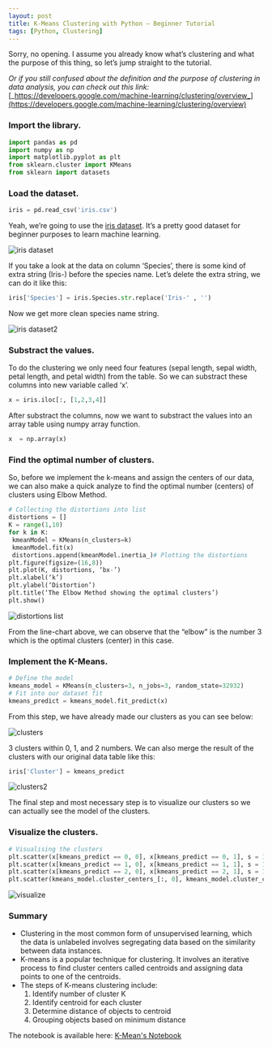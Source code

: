 ```yaml
---
layout: post
title: K-Means Clustering with Python — Beginner Tutorial
tags: [Python, Clustering]
---
```

Sorry, no opening. I assume you already know what’s clustering and what the purpose of this thing, so let’s jump straight to the tutorial.

_Or if you still confused about the definition and the purpose of clustering in data analysis, you can check out this link:_ [_https://developers.google.com/machine-learning/clustering/overview_](https://developers.google.com/machine-learning/clustering/overview)

### Import the library.

```python
import pandas as pd  
import numpy as np  
import matplotlib.pyplot as plt  
from sklearn.cluster import KMeans  
from sklearn import datasets
```

### Load the dataset.

```python
iris = pd.read_csv('iris.csv')
```

Yeah, we’re going to use the  [iris dataset](https://www.kaggle.com/uciml/iris#). It’s a pretty good dataset for beginner purposes to learn machine learning.

![iris dataset](https://miro.medium.com/max/900/1*1bR2Yry8b2R_3DUj-a0nyA.png)

If you take a look at the data on column ‘Species’, there is some kind of extra string (Iris-) before the species name. Let’s delete the extra string, we can do it like this:

```python
iris['Species'] = iris.Species.str.replace('Iris-' , '')
```

Now we get more clean species name string.

![iris dataset2](https://miro.medium.com/max/900/1*1bR2Yry8b2R_3DUj-a0nyA.png)

### Substract the values.

To do the clustering we only need four features (sepal length, sepal width, petal length, and petal width) from the table. So we can substract these columns into new variable called ‘x’.

```python
x = iris.iloc[:, [1,2,3,4]]
```

After substract the columns, now we want to substract the values into an array table using numpy array function.

```python
x  = np.array(x)
```

### Find the optimal number of clusters.

So, before we implement the k-means and assign the centers of our data, we can also make a quick analyze to find the optimal number (centers) of clusters using Elbow Method.

```python
# Collecting the distortions into list  
distortions = []  
K = range(1,10)  
for k in K:  
 kmeanModel = KMeans(n_clusters=k)  
 kmeanModel.fit(x)  
 distortions.append(kmeanModel.inertia_)# Plotting the distortions  
plt.figure(figsize=(16,8))  
plt.plot(K, distortions, ‘bx-’)  
plt.xlabel(‘k’)  
plt.ylabel(‘Distortion’)  
plt.title(‘The Elbow Method showing the optimal clusters’)  
plt.show()
```

![distortions list](https://miro.medium.com/max/900/1*-HzAyJ82EBieTLd6XE7bMQ.png)

From the line-chart above, we can observe that the “elbow” is the number 3 which is the optimal clusters (center) in this case.

### Implement the K-Means.

```python
# Define the model  
kmeans_model = KMeans(n_clusters=3, n_jobs=3, random_state=32932)  
# Fit into our dataset fit  
kmeans_predict = kmeans_model.fit_predict(x)
```

From this step, we have already made our clusters as you can see below:

![clusters](https://miro.medium.com/max/900/1*z0r3MTdJ-5uk_mCeeuZqkA.png)

3 clusters within 0, 1, and 2 numbers. We can also merge the result of the clusters with our original data table like this:

```python
iris['Cluster'] = kmeans_predict
```

![clusters2](https://miro.medium.com/max/900/1*mminLCAV8ywudQ-ddqpS8g.png)

The final step and most necessary step is to visualize our clusters so we can actually see the model of the clusters.

### Visualize the clusters.

```python
# Visualising the clusters  
plt.scatter(x[kmeans_predict == 0, 0], x[kmeans_predict == 0, 1], s = 100, c = ‘red’, label = ‘Setosa’)  
plt.scatter(x[kmeans_predict == 1, 0], x[kmeans_predict == 1, 1], s = 100, c = ‘blue’, label = ‘Versicolour’)  
plt.scatter(x[kmeans_predict == 2, 0], x[kmeans_predict == 2, 1], s = 100, c = ‘green’, label = ‘Virginica’)# Plotting the centroids of the clusters  
plt.scatter(kmeans_model.cluster_centers_[:, 0], kmeans_model.cluster_centers_[:,1], s = 100, c = ‘yellow’, label = ‘Centroids’)plt.legend()
```

![visualize](https://miro.medium.com/max/900/1*ZQkh8ehwKwuoH_sA3DCS_g.png)

### Summary
-   Clustering in the most common form of unsupervised learning, which the data is unlabeled involves segregating data based on the similarity between data instances.
-   K-means is a popular technique for clustering. It involves an iterative process to find cluster centers called centroids and assigning data points to one of the centroids.
-   The steps of K-means clustering include:  
    1. Identify number of cluster K  
    2. Identify centroid for each cluster  
    3. Determine distance of objects to centroid  
    4. Grouping objects based on minimum distance
    
The notebook is available here: [K-Mean's Notebook](https://notebooks.gesis.org/binder/v2/gh/jerichosiahaya/my-notebooks/64131fa240144e991ce89b335649b1834b46ceb9?filepath=k-means%20clustering%20using%20iris%20dataset%2FClustering%20using%20Iris%20dataset.ipynb)
 
